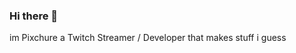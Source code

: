 ### Hi there 👋
im Pixchure a Twitch Streamer / Developer that makes stuff i guess

<!--
**Pixchure/Pixchure** is a ✨ _special_ ✨ repository because its `README.md` (this file) appears on your GitHub profile.
<div align="center">
<img height="180em" src="https://github-readme-stats.vercel.app/api?username=pixchure&show_icons=true&hide_border=true&theme=dark"/>
<img height="180em" src="https://github-readme-stats.vercel.app/api/top-langs/?username=pixchure&theme=dark&layout=compact&langs_count=6"/>
</div>
